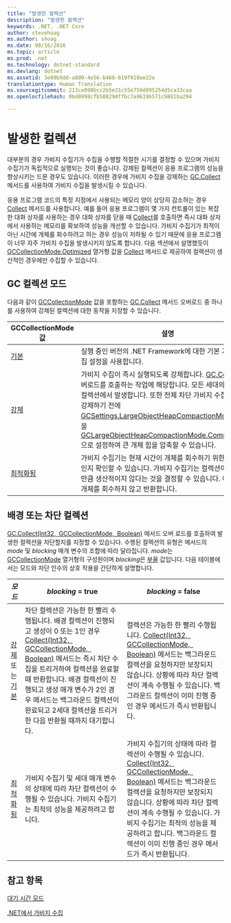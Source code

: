 ```yaml
---
title: "발생한 컬렉션"
description: "발생한 컬렉션"
keywords: .NET, .NET Core
author: stevehoag
ms.author: shoag
ms.date: 08/16/2016
ms.topic: article
ms.prod: .net
ms.technology: dotnet-standard
ms.devlang: dotnet
ms.assetid: 3e09b9dd-a800-4e56-b468-619f910ae22e
translationtype: Human Translation
ms.sourcegitcommit: 213ce098bcc2b5e31c55e759d895254d5ca33caa
ms.openlocfilehash: 0bd8998cfb508294ffbc7a9619b571c9881ba294

---
```


# <a name="induced-collections"></a>발생한 컬렉션

대부분의 경우 가비지 수집기가 수집을 수행할 적절한 시기를 결정할 수 있으며 가비지 수집기가 독립적으로 실행되는 것이 좋습니다. 강제된 컬렉션이 응용 프로그램의 성능을 향상시키는 드문 경우도 있습니다. 이러한 경우에 가비지 수집을 강제하는 [GC.Collect](xref:System.GC.Collect) 메서드를 사용하여 가비지 수집을 발생시킬 수 있습니다. 

응용 프로그램 코드의 특정 지점에서 사용되는 메모리 양이 상당히 감소하는 경우 [Collect](xref:System.GC.Collect) 메서드를 사용합니다. 예를 들어 응용 프로그램이 몇 가지 컨트롤이 있는 복잡한 대화 상자를 사용하는 경우 대화 상자를 닫을 때 [Collect](xref:System.GC.Collect)를 호출하면 즉시 대화 상자에서 사용하는 메모리를 확보하여 성능을 개선할 수 있습니다. 가비지 수집기가 최적이 아닌 시간에 개체를 회수하려고 하는 경우 성능이 저하될 수 있기 때문에 응용 프로그램이 너무 자주 가비지 수집을 발생시키지 않도록 합니다. 다음 섹션에서 설명했듯이 [GCCollectionMode.Optimized](xref:System.GCCollectionMode.Optimized) 열거형 값을 [Collect](xref:System.GC.Collect) 메서드로 제공하여 컬렉션이 생산적인 경우에만 수집할 수 있습니다.

## <a name="gc-collection-mode"></a>GC 컬렉션 모드

다음과 같이 [GCCollectionMode](xref:System.GCCollectionMode) 값을 포함하는 [GC.Collect](xref:System.GC.Collect) 메서드 오버로드 중 하나를 사용하여 강제된 컬렉션에 대한 동작을 지정할 수 있습니다.

GCCollectionMode 값 | 설명
---------------------- | ----------- 
[기본](xref:System.GCCollectionMode.Default) | 실행 중인 버전의 .NET Framework에 대한 기본 가비지 수집 설정을 사용합니다.
[강제](xref:System.GCCollectionMode.Forced) | 가비지 수집이 즉시 실행되도록 강제합니다. [GC.Collect()](xref:System.GC.Collect) 오버로드를 호출하는 작업에 해당합니다. 모든 세대의 전체 차단 컬렉션에서 발생합니다. 또한 전체 차단 가비지 수집을 즉시 강제하기 전에 [GCSettings.LargeObjectHeapCompactionMode](xref:System.Runtime.GCSettings.LargeObjectHeapCompactionMode) 속성을 [GCLargeObjectHeapCompactionMode.CompactOnce](xref:System.Runtime.GCLargeObjectHeapCompactionMode.CompactOnce)으로 설정하여 큰 개체 힙을 압축할 수 있습니다. 
[최적화됨](xref:System.GCCollectionMode.Optimized) | 가비지 수집기는 현재 시간이 개체를 회수하기 위한 최적 시간인지 확인할 수 있습니다. 가비지 수집기는 컬렉션이 정당화될 만큼 생산적이지 않다는 것을 결정할 수 있습니다. 이 경우에 개체를 회수하지 않고 반환합니다.
 
## <a name="background-or-blocking-collections"></a>배경 또는 차단 컬렉션

[GC.Collect(Int32, GCCollectionMode, Boolean)](xref:System.GC.Collect(System.Int32,System.GCCollectionMode,System.Boolean)) 메서드 오버 로드를 호출하여 발생한 컬렉션을 차단할지를 지정할 수 있습니다. 수행된 컬렉션의 유형은 메서드의 *mode* 및 *blocking* 매개 변수의 조합에 따라 달라집니다. *mode*는 [GCCollectionMode](xref:System.GCCollectionMode) 열거형의 구성원이며 *blocking*은 [부울](xref:System.Boolean) 값입니다. 다음 테이블에서는 모드와 차단 인수의 상호 작용을 간단하게 설명합니다. 

*모드* | *blocking* = true | *blocking* = false
------ | ----------------- | ------------------
[강제](xref:System.GCCollectionMode.Forced) 또는 [기본](xref:System.GCCollectionMode.Default) | 차단 컬렉션은 가능한 한 빨리 수행됩니다. 배경 컬렉션이 진행되고 생성이 0 또는 1인 경우 [Collect(Int32, GCCollectionMode, Boolean)](xref:System.GC.Collect(System.Int32,System.GCCollectionMode,System.Boolean)) 메서드는 즉시 차단 수집을 트리거하여 컬렉션을 완료할 때 반환합니다. 배경 컬렉션이 진행되고 생성 매개 변수가 2인 경우 메서드는 백그라운드 컬렉션이 완료되고 2세대 컬렉션을 트리거한 다음 반환될 때까지 대기합니다. | 컬렉션은 가능한 한 빨리 수행됩니다. [Collect(Int32, GCCollectionMode, Boolean)](xref:System.GC.Collect(System.Int32,System.GCCollectionMode,System.Boolean)) 메서드는 백그라운드 컬렉션을 요청하지만 보장되지 않습니다. 상황에 따라 차단 컬렉션이 계속 수행될 수 있습니다. 백그라운드 컬렉션이 이미 진행 중인 경우 메서드가 즉시 반환됩니다. 
[최적화됨](xref:System.GCCollectionMode.Optimized) | 가비지 수집기 및 세대 매개 변수의 상태에 따라 차단 컬렉션이 수행될 수 있습니다. 가비지 수집기는 최적의 성능을 제공하려고 합니다. | 가비지 수집기의 상태에 따라 컬렉션이 수행될 수 있습니다. [Collect(Int32, GCCollectionMode, Boolean)](xref:System.GC.Collect(System.Int32,System.GCCollectionMode,System.Boolean)) 메서드는 백그라운드 컬렉션을 요청하지만 보장되지 않습니다. 상황에 따라 차단 컬렉션이 계속 수행될 수 있습니다. 가비지 수집기는 최적의 성능을 제공하려고 합니다. 백그라운드 컬렉션이 이미 진행 중인 경우 메서드가 즉시 반환됩니다. 
 
## <a name="see-also"></a>참고 항목

[대기 시간 모드](latency.md)

[.NET에서 가비지 수집](index.md)



<!--HONumber=Nov16_HO3-->


